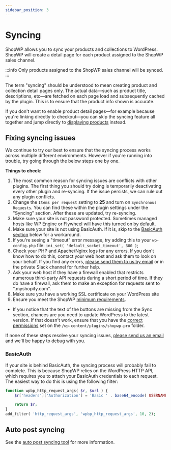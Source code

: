 ```yaml
---
sidebar_position: 3
---
```


# Syncing

ShopWP allows you to sync your products and collections to WordPress. ShopWP will create a detail page for each product assigned to the ShopWP sales channel.

:::info
Only products assigned to the ShopWP sales channel will be synced.
:::

The term "syncing" should be understood to mean creating product and collection detail pages only. The actual data—such as product title, descriptions, etc—are fetched on each page load and subsequently cached by the plugin. This is to ensure that the product info shown is accurate.

If you don't want to enable product detail pages—for example because you're linking directly to checkout—you can skip the syncing feature all together and jump directly to [displaying products](/getting-started/displaying) instead.

## Fixing syncing issues

We continue to try our best to ensure that the syncing process works across multiple different environments. However if you're running into trouble, try going through the below steps one by one.

**Things to check:**

1. The most common reason for syncing issues are conflicts with other plugins. The first thing you should try doing is temporarily deactivating every other plugin and re-syncing. If the issue persists, we can rule out any plugin conflicts.
2. Change the `Items per request` setting to **25** and turn on `Synchronous Requests`. You can find these within the plugin settings under the "Syncing" section. After these are updated, try re-syncing.
3. Make sure your site is not password protected. Sometimes managed hosts like WP Engine or Flywheel will have this turned on by default.
4. Make sure your site is not using BasicAuth. If it is, skip to the [BasicAuth section](/getting-started/syncing#basicauth) below for a workaround.
5. If you're seeing a "timeout" error message, try adding this to your `wp-config.php` file: `ini_set( 'default_socket_timeout', 300 )`;
6. Check your PHP and Apache/Nginx logs for any errors. If you don't know how to do this, contact your web host and ask them to look on your behalf. If you find any errors, [please send them to us by email](mailto:hello@wpshop.io) or in the private Slack channel for further help.
7. Ask your web host if they have a firewall enabled that restricts numerous third-party API requests during a short period of time. If they do have a firewall, ask them to make an exception for requests sent to ".myshopify.com".
8. Make sure you have a working SSL certificate on your WordPress site
9. Ensure you meet the ShopWP [minimum requirements](/getting-started/requirements).

- If you notice that the text of the buttons are missing from the Sync section, chances are you need to update WordPress to the latest version. If that doesn't work, ensure that you have the [correct permissions](https://www.malcare.com/blog/wordpress-file-permissions/) set on the `/wp-content/plugins/shopwp-pro` folder.

If none of these steps resolve your syncing issues, [please send us an email](mailto:hello@wpshop.io) and we'll be happy to debug with you.

### BasicAuth

If your site is behind BasicAuth, the syncing process will probably fail to complete. This is because ShopWP relies on the WordPress HTTP API, which requires you to attach your BasicAuth credentials to each request. The easiest way to do this is using the following filter:

```php
function wpbp_http_request_args( $r, $url ) {
	$r['headers']['Authorization'] = 'Basic ' . base64_encode( USERNAME . ':' . PASSWORD );

	return $r;
}
add_filter( 'http_request_args', 'wpbp_http_request_args', 10, 2);
```

## Auto post syncing

See the [auto post syncing tool](/getting-started/tools#connect-auto-post-syncing) for more information.
